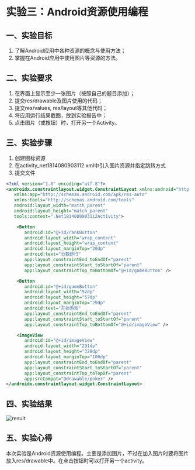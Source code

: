 # 实验三：Android资源使用编程

 ## 一、实验目标

 1. 了解Android应用中各种资源的概念与使用方法；
2. 掌握在Android应用中使用图片等资源的方法。

 ## 二、实验要求

 1. 在界面上显示至少一张图片（按照自己的题目添加）；
2. 提交res/drawable及图片使用的代码；
3. 提交res/values, res/layout等其他代码；
4. 将应用运行结果截图，放到实验报告中；
5. 点击图片（或按钮）时，打开另一个Activity。

 ## 三、实验步骤

 1. 创建图标资源
2. 在activity_net1814080903112.xml中引入图片资源并指定跳转方式
3. 提交文件

 ``` xml
<?xml version="1.0" encoding="utf-8"?>
<androidx.constraintlayout.widget.ConstraintLayout xmlns:android="http://schemas.android.com/apk/res/android"
    xmlns:app="http://schemas.android.com/apk/res-auto"
    xmlns:tools="http://schemas.android.com/tools"
    android:layout_width="match_parent"
    android:layout_height="match_parent"
    tools:context=".Net1814080903112Activity">

     <Button
        android:id="@+id/rankButton"
        android:layout_width="wrap_content"
        android:layout_height="wrap_content"
        android:layout_marginTop="20dp"
        android:text="分数排行"
        app:layout_constraintEnd_toEndOf="parent"
        app:layout_constraintStart_toStartOf="parent"
        app:layout_constraintTop_toBottomOf="@+id/gameButton" />

     <Button
        android:id="@+id/gameButton"
        android:layout_width="92dp"
        android:layout_height="57dp"
        android:layout_marginTop="20dp"
        android:text="开始游戏"
        app:layout_constraintEnd_toEndOf="parent"
        app:layout_constraintStart_toStartOf="parent"
        app:layout_constraintTop_toBottomOf="@+id/imageView" />

     <ImageView
        android:id="@+id/imageView"
        android:layout_width="291dp"
        android:layout_height="328dp"
        android:layout_marginTop="100dp"
        app:layout_constraintEnd_toEndOf="parent"
        app:layout_constraintStart_toStartOf="parent"
        app:layout_constraintTop_toTopOf="parent"
        app:srcCompat="@drawable/poker" />
</androidx.constraintlayout.widget.ConstraintLayout> 
 ```

 ## 四、实验结果

 ![result](D:\android-labs-2020\students\image\3.png)

 ## 五、实验心得

 本次实验是Android资源使用编程。主要是添加图片，不过在加入图片时要将图片放入res/drawable中。在点击按钮时可以打开另一个activity。